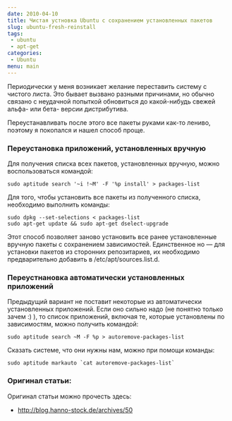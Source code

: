 ```yaml
---
date: 2010-04-10
title: Чистая устновка Ubuntu с сохранением установленных пакетов
slug: ubuntu-fresh-reinstall
tags:
 - ubuntu
 - apt-get
categories:
 - Ubuntu
menu: main
---
```


Периодически у меня возникает желание переставить систему с чистого листа. Это бывает вызвано разными причинами, но обычно связано с неудачной попыткой обновиться до какой-нибудь свежей альфа- или бета- версии дистрибутива.

Переустанавливать после этого все пакеты руками как-то лениво, поэтому я покопался и нашел способ проще.
<!--more-->
### Переустановка приложений, установленных вручную
Для получения списка всех пакетов, установленных вручную, можно воспользоваться командой:

    sudo aptitude search '~i !~M' -F '%p install' > packages-list

Для того, чтобы установить все пакеты из полученного списка, необходимо выполнить команды:

    sudo dpkg --set-selections < packages-list
    sudo apt-get update && sudo apt-get dselect-upgrade

Этот способ позволяет заново установить все ранее установленные вручную пакеты с сохранением зависимостей. Единственное но — для установки пакетов из сторонних репозитариев, их необходимо предварительно добавить в /etc/apt/sources.list.d.

### Переустнановка автоматически установленных приложений
Предыдущий вариант не поставит некоторые из автоматически установленных приложений. Если оно сильно надо (не понятно только зачем :) ), то список приложений, включая те, которые установлены по зависимостям, можно получить командой:

    sudo aptitude search ~M -F %p > autoremove-packages-list

Сказать системе, что они нужны нам, можно при помощи команды:

    sudo aptitude markauto `cat autoremove-packages-list`

### Оригинал статьи:
Оригинал статьи можно прочесть здесь:

 * http://blog.hanno-stock.de/archives/50